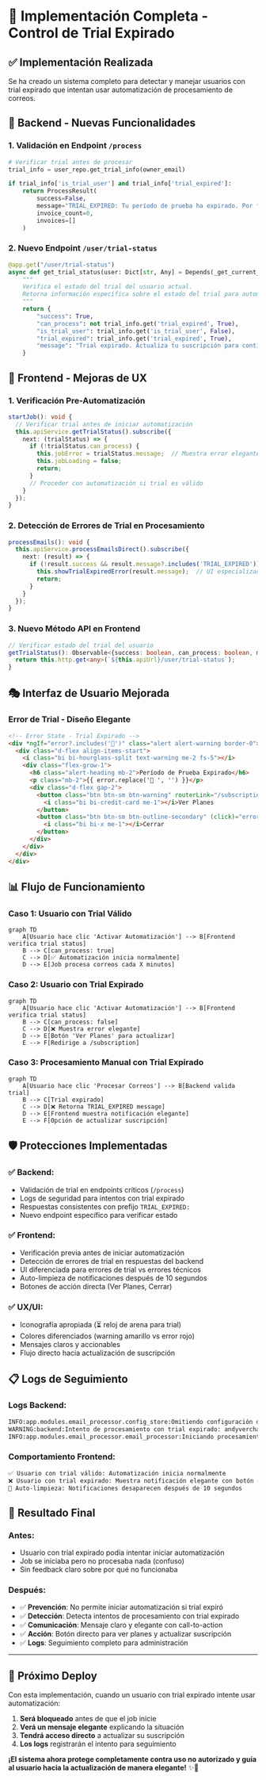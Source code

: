 # 🎯 Implementación Completa - Control de Trial Expirado

## ✅ **Implementación Realizada**

Se ha creado un sistema completo para detectar y manejar usuarios con trial expirado que intentan usar automatización de procesamiento de correos.

## 🔧 **Backend - Nuevas Funcionalidades**

### **1. Validación en Endpoint `/process`**
```python
# Verificar trial antes de procesar
trial_info = user_repo.get_trial_info(owner_email)

if trial_info['is_trial_user'] and trial_info['trial_expired']:
    return ProcessResult(
        success=False,
        message="TRIAL_EXPIRED: Tu período de prueba ha expirado. Por favor, actualiza tu suscripción para continuar procesando facturas.",
        invoice_count=0,
        invoices=[]
    )
```

### **2. Nuevo Endpoint `/user/trial-status`**
```python
@app.get("/user/trial-status")
async def get_trial_status(user: Dict[str, Any] = Depends(_get_current_user)):
    """
    Verifica el estado del trial del usuario actual.
    Retorna información específica sobre el estado del trial para automatización.
    """
    return {
        "success": True,
        "can_process": not trial_info.get('trial_expired', True),
        "is_trial_user": trial_info.get('is_trial_user', False),
        "trial_expired": trial_info.get('trial_expired', True),
        "message": "Trial expirado. Actualiza tu suscripción para continuar." if trial_expired else "Trial activo"
    }
```

## 🎨 **Frontend - Mejoras de UX**

### **1. Verificación Pre-Automatización**
```typescript
startJob(): void {
  // Verificar trial antes de iniciar automatización
  this.apiService.getTrialStatus().subscribe({
    next: (trialStatus) => {
      if (!trialStatus.can_process) {
        this.jobError = trialStatus.message;  // Muestra error elegante
        this.jobLoading = false;
        return;
      }
      // Proceder con automatización si trial es válido
    }
  });
}
```

### **2. Detección de Errores de Trial en Procesamiento**
```typescript
processEmails(): void {
  this.apiService.processEmailsDirect().subscribe({
    next: (result) => {
      if (!result.success && result.message?.includes('TRIAL_EXPIRED')) {
        this.showTrialExpiredError(result.message);  // UI especializada
        return;
      }
    }
  });
}
```

### **3. Nuevo Método API en Frontend**
```typescript
// Verificar estado del trial del usuario
getTrialStatus(): Observable<{success: boolean, can_process: boolean, message: string}> {
  return this.http.get<any>(`${this.apiUrl}/user/trial-status`);
}
```

## 🎭 **Interfaz de Usuario Mejorada**

### **Error de Trial - Diseño Elegante**
```html
<!-- Error State - Trial Expirado -->
<div *ngIf="error?.includes('🚫')" class="alert alert-warning border-0">
  <div class="d-flex align-items-start">
    <i class="bi bi-hourglass-split text-warning me-2 fs-5"></i>
    <div class="flex-grow-1">
      <h6 class="alert-heading mb-2">Período de Prueba Expirado</h6>
      <p class="mb-2">{{ error.replace('🚫 ', '') }}</p>
      <div class="d-flex gap-2">
        <button class="btn btn-sm btn-warning" routerLink="/subscription">
          <i class="bi bi-credit-card me-1"></i>Ver Planes
        </button>
        <button class="btn btn-sm btn-outline-secondary" (click)="error = null">
          <i class="bi bi-x me-1"></i>Cerrar
        </button>
      </div>
    </div>
  </div>
</div>
```

## 📊 **Flujo de Funcionamiento**

### **Caso 1: Usuario con Trial Válido**
```mermaid
graph TD
    A[Usuario hace clic 'Activar Automatización'] --> B[Frontend verifica trial status]
    B --> C[can_process: true]
    C --> D[✅ Automatización inicia normalmente]
    D --> E[Job procesa correos cada X minutos]
```

### **Caso 2: Usuario con Trial Expirado** 
```mermaid
graph TD
    A[Usuario hace clic 'Activar Automatización'] --> B[Frontend verifica trial status]
    B --> C[can_process: false]
    C --> D[❌ Muestra error elegante]
    D --> E[Botón 'Ver Planes' para actualizar]
    E --> F[Redirige a /subscription]
```

### **Caso 3: Procesamiento Manual con Trial Expirado**
```mermaid
graph TD
    A[Usuario hace clic 'Procesar Correos'] --> B[Backend valida trial]
    B --> C[Trial expirado]
    C --> D[❌ Retorna TRIAL_EXPIRED message]
    D --> E[Frontend muestra notificación elegante]
    E --> F[Opción de actualizar suscripción]
```

## 🛡️ **Protecciones Implementadas**

### **✅ Backend:**
- Validación de trial en endpoints críticos (`/process`)
- Logs de seguridad para intentos con trial expirado
- Respuestas consistentes con prefijo `TRIAL_EXPIRED:`
- Nuevo endpoint específico para verificar estado

### **✅ Frontend:**
- Verificación previa antes de iniciar automatización
- Detección de errores de trial en respuestas del backend
- UI diferenciada para errores de trial vs errores técnicos
- Auto-limpieza de notificaciones después de 10 segundos
- Botones de acción directa (Ver Planes, Cerrar)

### **✅ UX/UI:**
- Iconografía apropiada (⏳ reloj de arena para trial)
- Colores diferenciados (warning amarillo vs error rojo)
- Mensajes claros y accionables
- Flujo directo hacia actualización de suscripción

## 📋 **Logs de Seguimiento**

### **Logs Backend:**
```bash
INFO:app.modules.email_processor.config_store:Omitiendo configuración de andyvercha@gmail.com - trial expirado
WARNING:backend:Intento de procesamiento con trial expirado: andyvercha@gmail.com
INFO:app.modules.email_processor.email_processor:Iniciando procesamiento de 0 cuentas (filtradas por trial válido)
```

### **Comportamiento Frontend:**
```bash
✅ Usuario con trial válido: Automatización inicia normalmente
❌ Usuario con trial expirado: Muestra notificación elegante con botón de actualización
🔄 Auto-limpieza: Notificaciones desaparecen después de 10 segundos
```

## 🎯 **Resultado Final**

### **Antes:**
- Usuario con trial expirado podía intentar iniciar automatización
- Job se iniciaba pero no procesaba nada (confuso)
- Sin feedback claro sobre por qué no funcionaba

### **Después:**
- ✅ **Prevención**: No permite iniciar automatización si trial expiró
- ✅ **Detección**: Detecta intentos de procesamiento con trial expirado  
- ✅ **Comunicación**: Mensaje claro y elegante con call-to-action
- ✅ **Acción**: Botón directo para ver planes y actualizar suscripción
- ✅ **Logs**: Seguimiento completo para administración

---

## 🚀 **Próximo Deploy**

Con esta implementación, cuando un usuario con trial expirado intente usar automatización:

1. **Será bloqueado** antes de que el job inicie
2. **Verá un mensaje elegante** explicando la situación
3. **Tendrá acceso directo** a actualizar su suscripción
4. **Los logs** registrarán el intento para seguimiento

**¡El sistema ahora protege completamente contra uso no autorizado y guía al usuario hacia la actualización de manera elegante!** ✨🎯